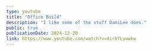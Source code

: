 ```yaml
---
type: youtube
title: "Office Build"
description: "I like some of the stuff DamiLee does."
public: true
publicationDate: 2024-12-20
link: https://www.youtube.com/watch?v=4irbTLywwkw
---
```

